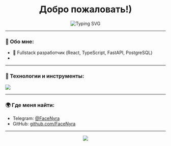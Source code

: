<h1 align="center">Добро пожаловать!)</h1>

<div align="center">
  <img src="https://readme-typing-svg.demolab.com?font=Fira+Code&pause=1000&color=36BCF7&vCenter=true&width=435&lines=Frontend+%2B+Backend+Developer;React+%7C+FastAPI+%7C+MobX+%7C+TypeScript;Люблю+делать+мега+крутые+интерфейсы" alt="Typing SVG" />
</div>

---

### 🚀 Обо мне:
- 💼 Fullstack разработчик (React, TypeScript, FastAPI, PostgreSQL)
- 
---

### 🧰 Технологии и инструменты:
<p>
  <img src="https://skillicons.dev/icons?i=react,typescript,fastapi,python,postgres,git,figma,scss,vite,redux,linux" />
</p>

---


### 🌍 Где меня найти:

- Telegram: [@FaceNyra](https://t.me/FaceNyra)
- GitHub: [github.com/FaceNyra](https://github.com/FaceNyra)

---

<div align="center">
  <img src="https://capsule-render.vercel.app/api?type=waving&color=36BCF7&height=120&section=footer"/>
</div>
